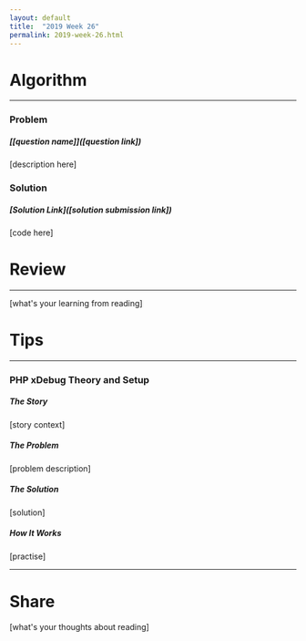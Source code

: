 ```yaml
---
layout: default
title:  "2019 Week 26"
permalink: 2019-week-26.html
---
```


# Algorithm

---

### Problem

##### [[question name]]([question link])

[description here]

### Solution

##### [Solution Link]([solution submission link])

[code here]

# Review

---

[what's your learning from reading]

# Tips

---

### PHP xDebug Theory and Setup

##### The Story

[story context]
 
##### The Problem

[problem description]

##### The Solution 

[solution]

##### How It Works

[practise]

---

# Share

[what's your thoughts about reading]